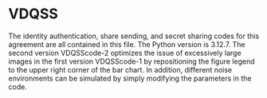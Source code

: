 # VDQSS
The identity authentication, share sending, and secret sharing codes for this agreement are all contained in this file. 
The Python version is 3.12.7.
The second version VDQSScode-2 optimizes the issue of excessively large images in the first version VDQSScode-1 by repositioning the figure legend to the upper right corner of the bar chart. 
In addition, different noise environments can be simulated by simply modifying the parameters in the code.
